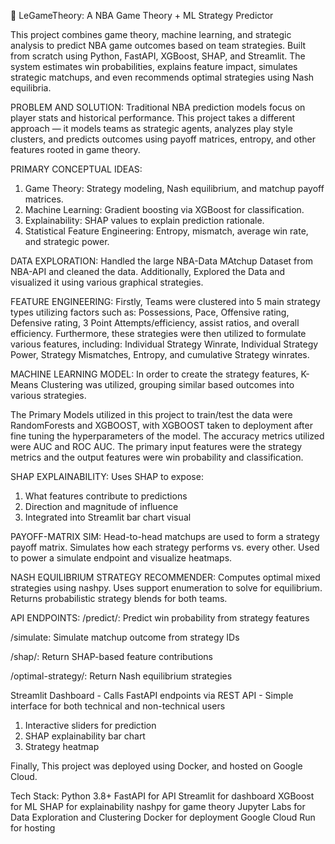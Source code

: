 🏀 LeGameTheory: A NBA Game Theory + ML Strategy Predictor

This project combines game theory, machine learning, and strategic analysis to predict NBA game outcomes based on team strategies. Built from scratch using Python, FastAPI, XGBoost, SHAP, 
and Streamlit. The system estimates win probabilities, explains feature impact, simulates strategic matchups, and even recommends optimal strategies using Nash equilibria.

PROBLEM AND SOLUTION:
Traditional NBA prediction models focus on player stats and historical performance. This project takes a different approach — it models teams as strategic agents, analyzes play style 
clusters, and predicts outcomes using payoff matrices, entropy, and other features rooted in game theory.

PRIMARY CONCEPTUAL IDEAS:
1. Game Theory: Strategy modeling, Nash equilibrium, and matchup payoff matrices.
2. Machine Learning: Gradient boosting via XGBoost for classification.
3. Explainability: SHAP values to explain prediction rationale.
4. Statistical Feature Engineering: Entropy, mismatch, average win rate, and strategic power.

DATA EXPLORATION: 
Handled the large NBA-Data MAtchup Dataset from NBA-API and cleaned the data. 
Additionally, Explored the Data and visualized it using various graphical strategies.

FEATURE ENGINEERING: 
Firstly, Teams were clustered into 5 main strategy types utilizing factors such as: Possessions, Pace, Offensive rating, Defensive rating, 3 Point Attempts/efficiency, assist ratios, 
and overall efficiency. Furthermore, these strategies were then utilized to formulate various features, including: Individual Strategy Winrate, Individual Strategy Power, Strategy 
Mismatches, Entropy, and cumulative Strategy winrates.

MACHINE LEARNING MODEL: 
In order to create the strategy features, K-Means Clustering was utilized, grouping similar based outcomes into various strategies.

The Primary Models utilized in this project to train/test the data were RandomForests and XGBOOST, with XGBOOST taken to deployment after fine tuning the hyperparameters of the model. The accuracy metrics 
utilized were AUC and ROC AUC. The primary input features were the strategy metrics and the output features were win probability and classification. 

SHAP EXPLAINABILITY:
Uses SHAP to expose:
1. What features contribute to predictions
2. Direction and magnitude of influence
3. Integrated into Streamlit bar chart visual

PAYOFF-MATRIX SIM:
Head-to-head matchups are used to form a strategy payoff matrix. Simulates how each strategy performs vs. every other. Used to power a simulate endpoint and visualize heatmaps.

NASH EQUILIBRIUM STRATEGY RECOMMENDER:
Computes optimal mixed strategies using nashpy. Uses support enumeration to solve for equilibrium. Returns probabilistic strategy blends for both teams.

API ENDPOINTS:
/predict/: Predict win probability from strategy features

/simulate: Simulate matchup outcome from strategy IDs

/shap/: Return SHAP-based feature contributions

/optimal-strategy/: Return Nash equilibrium strategies

Streamlit Dashboard - Calls FastAPI endpoints via REST API - Simple interface for both technical and non-technical users
1. Interactive sliders for prediction
2. SHAP explainability bar chart
3. Strategy heatmap


Finally, This project was deployed using Docker, and hosted on Google Cloud. 

Tech Stack: 
Python 3.8+
FastAPI for API
Streamlit for dashboard
XGBoost for ML
SHAP for explainability
nashpy for game theory
Jupyter Labs for Data Exploration and Clustering
Docker for deployment
Google Cloud Run for hosting



